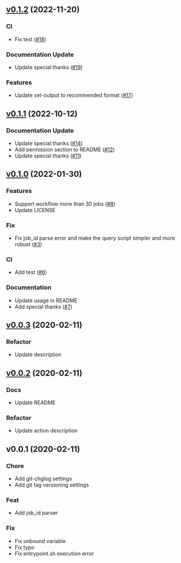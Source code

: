 <a name="v0.1.2"></a>
## [v0.1.2](https://github.com/Tiryoh/gha-jobid-action/compare/v0.1.1...v0.1.2) (2022-11-20)

### CI

* Fix test ([#18](https://github.com/Tiryoh/gha-jobid-action/issues/18))

### Documentation Update

* Update special thanks ([#19](https://github.com/Tiryoh/gha-jobid-action/issues/19))

### Features

* Update set-output to recommended format ([#17](https://github.com/Tiryoh/gha-jobid-action/issues/17))

<a name="v0.1.1"></a>
## [v0.1.1](https://github.com/Tiryoh/gha-jobid-action/compare/v0.1.0...v0.1.1) (2022-10-12)

### Documentation Update

* Update special thanks ([#14](https://github.com/Tiryoh/gha-jobid-action/issues/14))
* Add permission section to README ([#12](https://github.com/Tiryoh/gha-jobid-action/issues/12))
* Update special thanks ([#11](https://github.com/Tiryoh/gha-jobid-action/issues/11))

<a name="v0.1.0"></a>
## [v0.1.0](https://github.com/Tiryoh/gha-jobid-action/compare/v0.0.3...v0.1.0) (2022-01-30)

### Features

* Support workflow more than 30 jobs ([#8](https://github.com/Tiryoh/gha-jobid-action/issues/8))
* Update LICENSE

### Fix

* Fix job_id parse error and make the query script simpler and more robust ([#3](https://github.com/Tiryoh/gha-jobid-action/issues/3))

### CI

* Add test ([#6](https://github.com/Tiryoh/gha-jobid-action/issues/6))

### Documentation

* Update usage in README
* Add special thanks ([#7](https://github.com/Tiryoh/gha-jobid-action/issues/7))


<a name="v0.0.3"></a>
## [v0.0.3](https://github.com/Tiryoh/gha-jobid-action/compare/v0.0.2...v0.0.3) (2020-02-11)

### Refactor

* Update description


<a name="v0.0.2"></a>
## [v0.0.2](https://github.com/Tiryoh/gha-jobid-action/compare/v0.0.1...v0.0.2) (2020-02-11)

### Docs

* Update README

### Refactor

* Update action description


<a name="v0.0.1"></a>
## v0.0.1 (2020-02-11)

### Chore

* Add git-chglog settings
* Add git tag versioning settings

### Feat

* Add job_id parser

### Fix

* Fix unbound variable
* Fix typo
* Fix entrypoint.sh execution error
